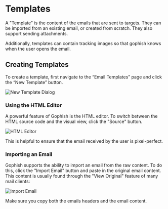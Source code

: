 # Templates

A "Template" is the content of the emails that are sent to targets. They can be imported from an existing email, or created from scratch. They also support sending attachments.

Additionally, templates can contain tracking images so that gophish knows when the user opens the email.

## Creating Templates

To create a template, first navigate to the “Email Templates” page and click the “New Template” button.

![New Template Dialog](https://imgur.com/FPqcZOG.png)

### Using the HTML Editor

A powerful feature of Gophish is the HTML editor. To switch between the HTML source code and the visual view, click the "Source" button.

![HTML Editor](https://imgur.com/elue6xK.png)

This is helpful to ensure that the email received by the user is pixel-perfect.

### Importing an Email

Gophish supports the ability to import an email from the raw content. To do this, click the "Import Email" button and paste in the original email content. This content is usually found through the "View Original" feature of many mail clients:

![Import Email](https://imgur.com/QAZCrHu.png)

Make sure you copy both the emails headers and the email content.

